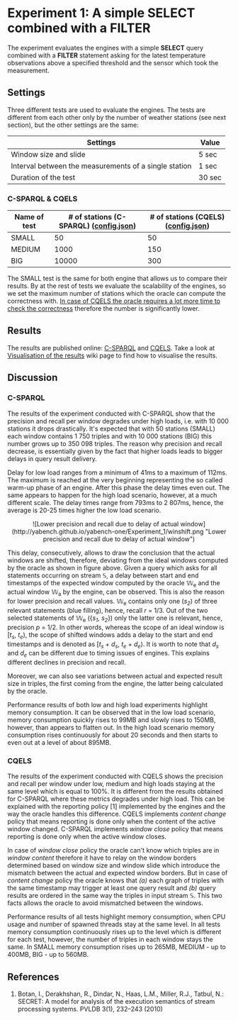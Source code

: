 # Experiment 1: A simple SELECT combined with a FILTER

The experiment evaluates the engines with a simple **SELECT** query combined with a **FILTER** statement asking for the latest temperature observations above a specified threshold and the sensor which took the measurement.

## Settings

Three different tests are used to evaluate the engines. The tests are different from each other only by the number of weather stations (see next section), but the other settings are the same:

Settings | Value
---------|------
Window size and slide | 5 sec
Interval between the measurements of a single station | 1 sec
Duration of the test | 30 sec

### C-SPARQL & CQELS

Name of test | # of stations (C-SPARQL) ([config.json](https://github.com/YABench/yabench-one/blob/master/Experiment_1/csparql/config.json)) | # of stations (CQELS) ([config.json](https://github.com/YABench/yabench-one/blob/master/Experiment_1/cqels/config.json))
-------------|--------------------------|----------------------
SMALL | 50 | 50
MEDIUM | 1000 | 150
BIG | 10000 | 300

The SMALL test is the same for both engine that allows us to compare their results. By at the rest of tests we evaluate the scalability of the engines, so we set the maximum number of stations which the oracle can compute the correctness with. [In case of CQELS the oracle requires a lot more time to check the correctness](TODO) therefore the number is significantly lower.

## Results

The results are published online: [C-SPARQL](https://github.com/YABench/yabench-one/tree/master/Experiment_1/csparql/results) and [CQELS](https://github.com/YABench/yabench-one/tree/master/Experiment_1/cqels/results). Take a look at [Visualisation of the results](https://github.com/YABench/yabench/wiki#visualisation-the-results) wiki page to find how to visualise the results.

## Discussion

### C-SPARQL

The results of the experiment conducted with C-SPARQL show that the precision and recall per window degrades under high loads, i.e. with 10 000 stations it drops drastically. It's expected that with 50 stations (SMALL) each window contains 1 750 triples and with 10 000 stations (BIG) this number grows up to 350 098 triples. The reason why precision and recall decrease, is essentially given by the fact that higher loads leads to bigger delays in query result delivery.

Delay for low load ranges from a minimum of 41ms to a maximum of 112ms. The maximum is reached at the very beginning representing the so called warm-up phase of an engine. After this phase the delay times even out. The same appears to happen for the high load scenario, however, at a much different scale. The delay times range from 793ms to 2 807ms, hence, the average is 20-25 times higher the low load scenario.

<center>
![Lower precision and recall due to delay of actual window](http://yabench.github.io/yabench-one/Experiment_1/winshift.png "Lower precision and recall due to delay of actual window")
</center>

This delay, consecutively, allows to draw the conclusion that the actual windows are shifted, therefore, deviating from the ideal windows computed by the oracle as shown in figure above. Given a query which asks for all statements occurring on stream &#x1D54A;, a delay between start and end timestamps of the expected window computed by the oracle &#x1D54E;<sub>e</sub> and the actual window &#x1D54E;<sub>a</sub> by the engine, can be observed. This is also the reason for lower precision and recall values. &#x1D54E;<sub>e</sub> contains only one (*s<sub>2</sub>*) of three relevant statements (blue filling), hence, recall *r* = 1/3. Out of the two selected statements of &#x1D54E;<sub>e</sub> ({*s<sub>1</sub>*, *s<sub>2</sub>*}) only the latter one is relevant, hence, precision *p* = 1/2. In other words, whereas the scope of an ideal window is [*t<sub>s</sub>*, *t<sub>e</sub>*), the scope of shifted windows adds a delay to the start and end timestamps and is denoted as [*t<sub>s</sub>* + *d<sub>s</sub>*, *t<sub>e</sub>* + *d<sub>e</sub>*). It is worth to note that *d<sub>s</sub>* and *d<sub>e</sub>* can be different due to timing issues of engines. This explains different declines in precision and recall.

Moreover, we can also see variations between actual and expected result size in triples, the first coming from the engine, the latter being calculated by the oracle.

Performance results of both low and high load experiments highlight memory consumption. It can be observed that in the low load scenario, memory consumption quickly rises to 99MB and slowly rises to 150MB, however, than appears to flatten out. In the high load scenario memory consumption rises continuously for about 20 seconds and then starts to even out at a level of about 895MB.

### CQELS

The results of the experiment conducted with CQELS shows the precision and recall per window under low, medium and high loads staying at the same level which is equal to 100%. It is different from the results obtained for C-SPARQL where these metrics degrades under high load. This can be explained with the reporting policy [1] implemented by the engines and the way the oracle handles this difference. CQELS implements *content change* policy that means reporting is done only when the content of the active window changed. C-SPARQL implements *window close* policy that means reporting is done only when the active window closes.

In case of *window close* policy the oracle can't know which triples are in *window content* therefore it have to relay on the window borders determined based on window size and window slide which introduce the mismatch between the actual and expected window borders. But in case of *content change* policy the oracle knows that *(a)* each graph of triples with the same timestamp may trigger at least one query result and *(b)* query results are ordered in the same way the triples in input stream &#x1D54A;. This two facts allows the oracle to avoid mismatched between the windows.

Performance results of all tests highlight memory consumption, when CPU usage and number of spawned threads stay at the same level. In all tests memory consumption continuously rises up to the level which is different for each test, however, the number of triples in each window stays the same. In SMALL memory consumption rises up to 265MB, MEDIUM - up to 400MB, BIG - up to 560MB.

## References

1. Botan, I., Derakhshan, R., Dindar, N., Haas, L.M., Miller, R.J., Tatbul, N.: SECRET: A model for analysis of the execution semantics of stream processing systems. PVLDB 3(1), 232–243 (2010)
